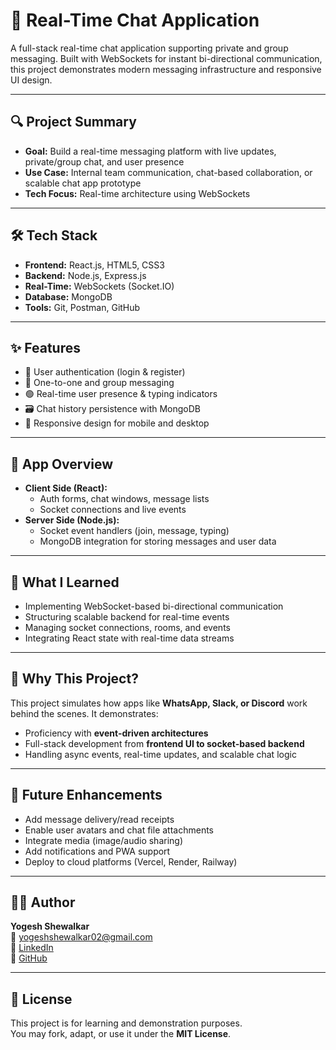 # 💬 Real-Time Chat Application

A full-stack real-time chat application supporting private and group messaging. Built with WebSockets for instant bi-directional communication, this project demonstrates modern messaging infrastructure and responsive UI design.

---

## 🔍 Project Summary

- **Goal:** Build a real-time messaging platform with live updates, private/group chat, and user presence  
- **Use Case:** Internal team communication, chat-based collaboration, or scalable chat app prototype  
- **Tech Focus:** Real-time architecture using WebSockets

---

## 🛠️ Tech Stack

- **Frontend:** React.js, HTML5, CSS3  
- **Backend:** Node.js, Express.js  
- **Real-Time:** WebSockets (Socket.IO)  
- **Database:** MongoDB  
- **Tools:** Git, Postman, GitHub

---

## ✨ Features

- 🔐 User authentication (login & register)  
- 💬 One-to-one and group messaging  
- 🟢 Real-time user presence & typing indicators  
- 🗃️ Chat history persistence with MongoDB  
- 📱 Responsive design for mobile and desktop

---

## 📁 App Overview

- **Client Side (React):**  
  - Auth forms, chat windows, message lists  
  - Socket connections and live events  
- **Server Side (Node.js):**  
  - Socket event handlers (join, message, typing)  
  - MongoDB integration for storing messages and user data

---

## 🧠 What I Learned

- Implementing WebSocket-based bi-directional communication  
- Structuring scalable backend for real-time events  
- Managing socket connections, rooms, and events  
- Integrating React state with real-time data streams

---

## 📌 Why This Project?

This project simulates how apps like **WhatsApp, Slack, or Discord** work behind the scenes. It demonstrates:
- Proficiency with **event-driven architectures**
- Full-stack development from **frontend UI to socket-based backend**
- Handling async events, real-time updates, and scalable chat logic

---

## 🚀 Future Enhancements

- Add message delivery/read receipts  
- Enable user avatars and chat file attachments  
- Integrate media (image/audio sharing)  
- Add notifications and PWA support  
- Deploy to cloud platforms (Vercel, Render, Railway)

---

## 👨‍💻 Author

**Yogesh Shewalkar**  
📧 [yogeshshewalkar02@gmail.com](mailto:yogeshshewalkar02@gmail.com)  
🔗 [LinkedIn](https://www.linkedin.com/in/yogesh-shewalkar)  
🐙 [GitHub](https://github.com/shewalkar-yogesh)

---

## 📄 License

This project is for learning and demonstration purposes.  
You may fork, adapt, or use it under the **MIT License**.
